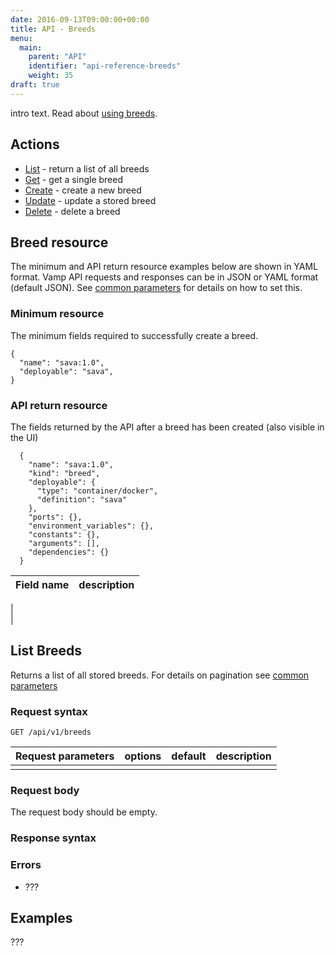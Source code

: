 ```yaml
---
date: 2016-09-13T09:00:00+00:00
title: API - Breeds
menu:
  main:
    parent: "API"
    identifier: "api-reference-breeds"
    weight: 35
draft: true
---
```

intro text. Read about [using breeds](documentation/using-vamp/breeds/).

## Actions
 
 * [List](/documentation/api/api-breeds/#list-breeds) - return a list of all breeds
 * [Get](/documentation/api/api-breeds/#get-breed) - get a single breed
 * [Create](/documentation/api/api-breeds/#create-breed) - create a new breed 
 * [Update](/documentation/api/api-breeds/#update-breed) - update a stored breed
 * [Delete](/documentation/api/api-breeds/#delete-breed) - delete a breed

## Breed resource

The minimum and API return resource examples below are shown in YAML format. Vamp API requests and responses can be in JSON or YAML format (default JSON). See [common parameters](/documentation/api/api-common-parameters) for details on how to set this.

### Minimum resource
The minimum fields required to successfully create a breed.

```
{
  "name": "sava:1.0",
  "deployable": "sava",
}

```

### API return resource
The fields returned by the API after a breed has been created (also visible in the UI)

```
  {
    "name": "sava:1.0",
    "kind": "breed",
    "deployable": {
      "type": "container/docker",
      "definition": "sava"
    },
    "ports": {},
    "environment_variables": {},
    "constants": {},
    "arguments": [],
    "dependencies": {}
  }
```

 Field name        | description          
 -----------------|-----------------
  |  
  |
  

## List Breeds

Returns a list of all stored breeds. For details on pagination see [common parameters](/documentation/api/api-common-parameters)

### Request syntax
    GET /api/v1/breeds

| Request parameters         | options           | default          | description       |
| ----------------- |:-----------------:|:----------------:| -----------------:|
|  |  |  |  |

### Request body
The request body should be empty.

### Response syntax


### Errors
* ???

## Examples

???